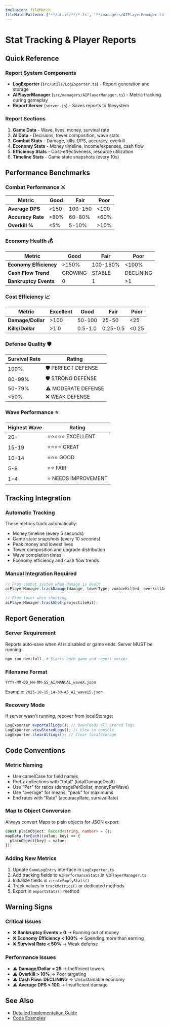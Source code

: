 ```yaml
---
inclusion: fileMatch
fileMatchPattern: ['**/utils/**/*.ts', '**/managers/AIPlayerManager.ts', '**/utils/LogExporter.ts']
---
```


# Stat Tracking & Player Reports

## Quick Reference

### Report System Components

- **LogExporter** (`src/utils/LogExporter.ts`) - Report generation and storage
- **AIPlayerManager** (`src/managers/AIPlayerManager.ts`) - Metric tracking during gameplay
- **Report Server** (`server.js`) - Saves reports to filesystem

### Report Sections

1. **Game Data** - Wave, lives, money, survival rate
2. **AI Data** - Decisions, tower composition, wave stats
3. **Combat Stats** - Damage, kills, DPS, accuracy, overkill
4. **Economy Stats** - Money timeline, income/expenses, cash flow
5. **Efficiency Stats** - Cost-effectiveness, resource utilization
6. **Timeline Stats** - Game state snapshots (every 10s)

## Performance Benchmarks

### Combat Performance ⚔️

| Metric            | Good | Fair    | Poor |
| ----------------- | ---- | ------- | ---- |
| **Average DPS**   | >150 | 100-150 | <100 |
| **Accuracy Rate** | >80% | 60-80%  | <60% |
| **Overkill %**    | <5%  | 5-10%   | >10% |

### Economy Health 💰

| Metric                 | Good    | Fair     | Poor      |
| ---------------------- | ------- | -------- | --------- |
| **Economy Efficiency** | >150%   | 100-150% | <100%     |
| **Cash Flow Trend**    | GROWING | STABLE   | DECLINING |
| **Bankruptcy Events**  | 0       | 1        | >1        |

### Cost Efficiency 📈

| Metric            | Excellent | Good    | Fair     | Poor  |
| ----------------- | --------- | ------- | -------- | ----- |
| **Damage/Dollar** | >100      | 50-100  | 25-50    | <25   |
| **Kills/Dollar**  | >1.0      | 0.5-1.0 | 0.25-0.5 | <0.25 |

### Defense Quality 🛡️

| Survival Rate | Rating              |
| ------------- | ------------------- |
| 100%          | 🛡️ PERFECT DEFENSE  |
| 80-99%        | 🛡️ STRONG DEFENSE   |
| 50-79%        | ⚠️ MODERATE DEFENSE |
| <50%          | ❌ WEAK DEFENSE     |

### Wave Performance ⭐

| Highest Wave | Rating               |
| ------------ | -------------------- |
| 20+          | ⭐⭐⭐⭐⭐ EXCELLENT |
| 15-19        | ⭐⭐⭐⭐ GREAT       |
| 10-14        | ⭐⭐⭐ GOOD          |
| 5-9          | ⭐⭐ FAIR            |
| 1-4          | ⭐ NEEDS IMPROVEMENT |

## Tracking Integration

### Automatic Tracking

These metrics track automatically:

- Money timeline (every 5 seconds)
- Game state snapshots (every 10 seconds)
- Peak money and lowest lives
- Tower composition and upgrade distribution
- Wave completion times
- Economy efficiency and cash flow trends

### Manual Integration Required

```typescript
// From combat system when damage is dealt
aiPlayerManager.trackDamage(damage, towerType, zombieKilled, overkillAmount);

// From tower when shooting
aiPlayerManager.trackShot(projectileHit);
```

## Report Generation

### Server Requirement

Reports auto-save when AI is disabled or game ends. Server MUST be running:

```bash
npm run dev:full  # Starts both game and report server
```

### Filename Format

`YYYY-MM-DD_HH-MM-SS_AI/MANUAL_waveX.json`

Example: `2025-10-15_14-30-45_AI_wave15.json`

### Recovery Mode

If server wasn't running, recover from localStorage:

```javascript
LogExporter.exportAllLogs(); // Downloads all stored logs
LogExporter.viewStoredLogs(); // View in console
LogExporter.clearAllLogs(); // Clear localStorage
```

## Code Conventions

### Metric Naming

- Use camelCase for field names
- Prefix collections with "total" (totalDamageDealt)
- Use "Per" for ratios (damagePerDollar, moneyPerWave)
- Use "average" for means, "peak" for maximums
- End rates with "Rate" (accuracyRate, survivalRate)

### Map to Object Conversion

Always convert Maps to plain objects for JSON export:

```typescript
const plainObject: Record<string, number> = {};
mapData.forEach((value, key) => {
  plainObject[key] = value;
});
```

### Adding New Metrics

1. Update `GameLogEntry` interface in `LogExporter.ts`
2. Add tracking fields to `AIPerformanceStats` in `AIPlayerManager.ts`
3. Initialize fields in `createEmptyStats()`
4. Track values in `trackMetrics()` or dedicated methods
5. Export in `exportStats()` method

## Warning Signs

### Critical Issues

- ❌ **Bankruptcy Events > 0** → Running out of money
- ❌ **Economy Efficiency < 100%** → Spending more than earning
- ❌ **Survival Rate < 50%** → Weak defense

### Performance Issues

- ⚠️ **Damage/Dollar < 25** → Inefficient towers
- ⚠️ **Overkill > 10%** → Poor targeting
- ⚠️ **Cash Flow: DECLINING** → Unsustainable economy
- ⚠️ **Average DPS < 100** → Insufficient damage

## See Also

- [Detailed Implementation Guide](../../../design_docs/Core_Systems/Stat_Tracking/GUIDE.md)
- [Code Examples](../../../design_docs/Core_Systems/Stat_Tracking/EXAMPLES.md)

